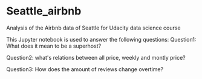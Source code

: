 # Seattle_airbnb
Analysis of the Airbnb data of Seattle for Udacity data science course

This Jupyter notebook is used to answer the following questions:
Question1: What does it mean to be a superhost?

Question2: what's relations between all price, weekly and montly price?

Question3: How does the amount of reviews change overtime?
